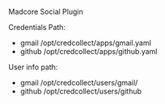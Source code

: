 Madcore Social Plugin

Credentials Path:
- gmail
    /opt/credcollect/apps/gmail.yaml
- github
    /opt/credcollect/apps/github.yaml


User info path:
- gmail
    /opt/credcollect/users/gmail/
- github
    /opt/credcollect/users/github